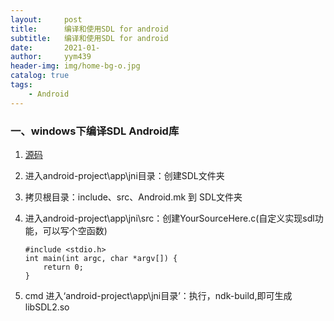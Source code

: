 ```yaml
---
layout:     post
title:      编译和使用SDL for android
subtitle:   编译和使用SDL for android
date:       2021-01-
author:     yym439
header-img: img/home-bg-o.jpg
catalog: true
tags:
    - Android
---
```


### 一、windows下编译SDL Android库
1. [源码](https://www.libsdl.org/download-2.0.php)

2. 进入android-project\app\jni目录：创建SDL文件夹

3. 拷贝根目录：include、src、Android.mk 到 SDL文件夹

4. 进入android-project\app\jni\src：创建YourSourceHere.c(自定义实现sdl功能，可以写个空函数)
    ```
    #include <stdio.h> 
    int main(int argc, char *argv[]) {
        return 0;
    }
    ```
5. cmd 进入‘android-project\app\jni目录’：执行，ndk-build,即可生成 libSDL2.so

